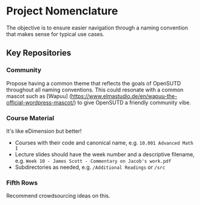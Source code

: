 # Project Nomenclature

The objective is to ensure easier navigation through a naming convention that makes sense for typical use cases.

## Key Repositories
### Community

Propose having a common theme that reflects the goals of OpenSUTD throughout all naming conventions. This could resonate with a common mascot such as [Wapuu] (https://www.elmastudio.de/en/wapuu-the-official-wordpress-mascot/) to give OpenSUTD a friendly community vibe.

### Course Material

It's like eDimension but better!

* Courses with their code and canonical name, e.g. `10.001 Advanced Math I`
* Lecture slides should have the week number and a descriptive filename, e.g. `Week 10 - James Scott - Commentary on Jacob's work.pdf`
* Subdirectories as needed, e.g. `/Additional Readings` or `/src`

### Fifth Rows

Recommend crowdsourcing ideas on this.
